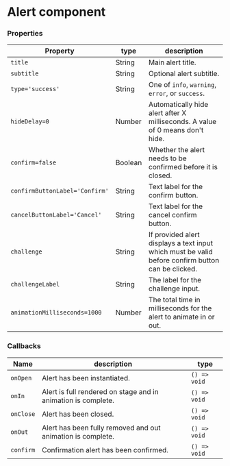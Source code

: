 # Alert component

### Properties

| Property                       | type    | description                                                                                       |
| ------------------------------ | ------- | ------------------------------------------------------------------------------------------------- |
| `title`                        | String  | Main alert title.                                                                                 |
| `subtitle`                     | String  | Optional alert subtitle.                                                                          |
| `type='success'`               | String  | One of `info`, `warning`, `error`, or `success`.                                                  |
| `hideDelay=0`                  | Number  | Automatically hide alert after X milliseconds. A value of 0 means don't hide.                     |
| `confirm=false`                | Boolean | Whether the alert needs to be confirmed before it is closed.                                      |
| `confirmButtonLabel='Confirm'` | String  | Text label for the confirm button.                                                                |
| `cancelButtonLabel='Cancel'`   | String  | Text label for the cancel confirm button.                                                         |
| `challenge`                    | String  | If provided alert displays a text input which must be valid before confirm button can be clicked. |
| `challengeLabel`               | String  | The label for the challenge input.                                                                |
| `animationMilliseconds=1000`   | Number  | The total time in milliseconds for the alert to animate in or out.                                |

### Callbacks

| Name      | description                                                   | type         |
| --------- | ------------------------------------------------------------- | ------------ |
| `onOpen`  | Alert has been instantiated.                                  | `() => void` |
| `onIn`    | Alert is full rendered on stage and in animation is complete. | `() => void` |
| `onClose` | Alert has been closed.                                        | `() => void` |
| `onOut`   | Alert has been fully removed and out animation is complete.   | `() => void` |
| `confirm` | Confirmation alert has been confirmed.                        | `() => void` |
